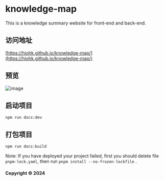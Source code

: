 # knowledge-map

This is a knowledge summary website for front-end and back-end.

## 访问地址

[https://hiohk.github.io/knowledge-map/](https://hiohk.github.io/knowledge-map/)

## 预览

![image](./public/preview.jpg)

## 启动项目

```
npm run docs:dev
```

## 打包项目

```
npm run docs:build
```

Note: If you have deployed your project failed, first you should delete file `pnpm-lock.yaml`, 
then run `pnpm install --no-frozen-lockfile` .

#### Copyright © 2024
